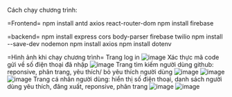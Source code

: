 Cách chạy chương trình:

=Frontend=
npm install antd axios react-router-dom
npm install firebase

=backend=
npm install express cors body-parser firebase twilio
npm install --save-dev nodemon
npm install axios
npm install dotenv

=Hình ảnh khi chạy chương trình=
Trang log in
![image](https://github.com/user-attachments/assets/53f4427e-0697-474a-83f0-385a31756a1a)
Xác thực mã code gửi về số điện thoại đã nhập
![image](https://github.com/user-attachments/assets/45c7aad0-8ce4-48e4-a364-939de5aa96b4)
Trang tìm kiếm người dùng github: reponsive, phân trang, yêu thích/ bỏ yêu thích người dùng
![image](https://github.com/user-attachments/assets/2701e53d-b10d-41eb-809c-49739c083ade)
![image](https://github.com/user-attachments/assets/415d1689-0573-4f2a-a3c9-f832c6f5feb7)
![image](https://github.com/user-attachments/assets/6128fa72-1bd0-490f-96f6-cc10ae27a0e4)
Trang cá nhân người dùng: hiển thị số điện thoại, danh sách người dùng yêu thích, đăng xuất, reponsive, phân trang
![image](https://github.com/user-attachments/assets/05623872-be19-40a3-9892-8fe1f27a8573)
![image](https://github.com/user-attachments/assets/d311ddbd-185b-49f0-9e9f-0d1889fc83ff)

